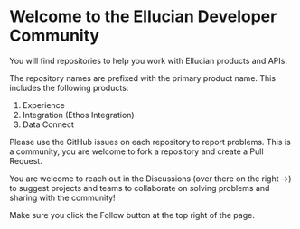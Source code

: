 # Welcome to the Ellucian Developer Community

  You will find repositories to help you work with Ellucian products and APIs.

  The repository names are prefixed with the primary product name. This includes the following products:

  1. Experience
  1. Integration (Ethos Integration)
  1. Data Connect

Please use the GitHub issues on each repository to report problems. This is a community, you are welcome to fork a repository and create a Pull Request.

You are welcome to reach out in the Discussions (over there on the right ->) to suggest projects and teams to collaborate on solving problems and sharing with the community!

Make sure you click the Follow button at the top right of the page.
